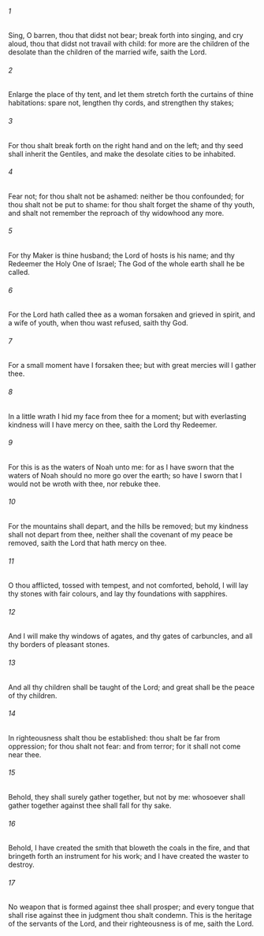 ###### 1
Sing, O barren, thou that didst not bear; break forth into singing, and cry aloud, thou that didst not travail with child: for more are the children of the desolate than the children of the married wife, saith the Lord.

###### 2
Enlarge the place of thy tent, and let them stretch forth the curtains of thine habitations: spare not, lengthen thy cords, and strengthen thy stakes;

###### 3
For thou shalt break forth on the right hand and on the left; and thy seed shall inherit the Gentiles, and make the desolate cities to be inhabited.

###### 4
Fear not; for thou shalt not be ashamed: neither be thou confounded; for thou shalt not be put to shame: for thou shalt forget the shame of thy youth, and shalt not remember the reproach of thy widowhood any more.

###### 5
For thy Maker is thine husband; the Lord of hosts is his name; and thy Redeemer the Holy One of Israel; The God of the whole earth shall he be called.

###### 6
For the Lord hath called thee as a woman forsaken and grieved in spirit, and a wife of youth, when thou wast refused, saith thy God.

###### 7
For a small moment have I forsaken thee; but with great mercies will I gather thee.

###### 8
In a little wrath I hid my face from thee for a moment; but with everlasting kindness will I have mercy on thee, saith the Lord thy Redeemer.

###### 9
For this is as the waters of Noah unto me: for as I have sworn that the waters of Noah should no more go over the earth; so have I sworn that I would not be wroth with thee, nor rebuke thee.

###### 10
For the mountains shall depart, and the hills be removed; but my kindness shall not depart from thee, neither shall the covenant of my peace be removed, saith the Lord that hath mercy on thee.

###### 11
O thou afflicted, tossed with tempest, and not comforted, behold, I will lay thy stones with fair colours, and lay thy foundations with sapphires.

###### 12
And I will make thy windows of agates, and thy gates of carbuncles, and all thy borders of pleasant stones.

###### 13
And all thy children shall be taught of the Lord; and great shall be the peace of thy children.

###### 14
In righteousness shalt thou be established: thou shalt be far from oppression; for thou shalt not fear: and from terror; for it shall not come near thee.

###### 15
Behold, they shall surely gather together, but not by me: whosoever shall gather together against thee shall fall for thy sake.

###### 16
Behold, I have created the smith that bloweth the coals in the fire, and that bringeth forth an instrument for his work; and I have created the waster to destroy.

###### 17
No weapon that is formed against thee shall prosper; and every tongue that shall rise against thee in judgment thou shalt condemn. This is the heritage of the servants of the Lord, and their righteousness is of me, saith the Lord.

